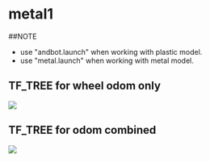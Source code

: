 # metal1
##NOTE
  * use "andbot.launch" when working with plastic model.
  * use "metal.launch" when working with metal model.


## TF_TREE for wheel odom only
![](https://github.com/piliwilliam0306/metal1/blob/master/andbot_launch.png)

## TF_TREE for odom combined
![](https://github.com/piliwilliam0306/metal1/blob/master/andbot_ekf_launch.png)
